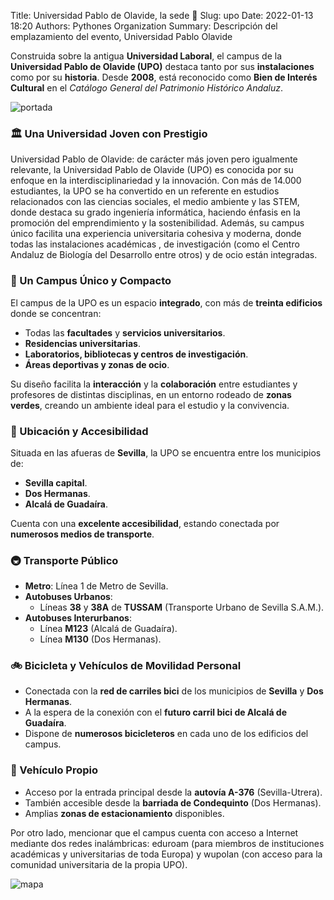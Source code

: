 Title: Universidad Pablo de Olavide, la sede 🏢
Slug: upo
Date: 2022-01-13 18:20
Authors: Pythones Organization
Summary: Descripción del emplazamiento del evento, Universidad Pablo Olavide

Construida sobre la antigua **Universidad Laboral**, el campus de la **Universidad Pablo de Olavide (UPO)** destaca tanto por sus **instalaciones** como por su **historia**. Desde **2008**, está reconocido como **Bien de Interés Cultural** en el *Catálogo General del Patrimonio Histórico Andaluz*.

![portada](https://www.upo.es/upo_opencms/export/sites/upo/Galerias/Imagenes/cabecera-la-upo.jpg?style=centerme)

### 🏛️ Una Universidad Joven con Prestigio

Universidad Pablo de Olavide: de carácter más joven pero igualmente relevante, la Universidad Pablo de Olavide (UPO) es conocida por su enfoque en la interdisciplinariedad y la innovación. Con más de 14.000 estudiantes, la UPO se ha convertido en un referente en estudios relacionados con las ciencias sociales, el medio ambiente y las STEM, donde destaca su grado ingeniería informática, haciendo énfasis en la promoción del emprendimiento y la sostenibilidad. Además, su campus único facilita una experiencia universitaria cohesiva y moderna, donde todas las instalaciones académicas , de investigación (como el Centro Andaluz de Biología del Desarrollo entre otros) y de ocio están integradas.


### 🏢 Un Campus Único y Compacto
El campus de la UPO es un espacio **integrado**, con más de **treinta edificios** donde se concentran:
- Todas las **facultades** y **servicios universitarios**.
- **Residencias universitarias**.
- **Laboratorios, bibliotecas y centros de investigación**.
- **Áreas deportivas y zonas de ocio**.

Su diseño facilita la **interacción** y la **colaboración** entre estudiantes y profesores de distintas disciplinas, en un entorno rodeado de **zonas verdes**, creando un ambiente ideal para el estudio y la convivencia.

### 📍 Ubicación y Accesibilidad
Situada en las afueras de **Sevilla**, la UPO se encuentra entre los municipios de:
- **Sevilla capital**.
- **Dos Hermanas**.
- **Alcalá de Guadaíra**.

Cuenta con una **excelente accesibilidad**, estando conectada por **numerosos medios de transporte**.

### 🚇 Transporte Público
- **Metro**: Línea 1 de Metro de Sevilla.
- **Autobuses Urbanos**:
  - Líneas **38** y **38A** de **TUSSAM** (Transporte Urbano de Sevilla S.A.M.).
- **Autobuses Interurbanos**:
  - Línea **M123** (Alcalá de Guadaíra).
  - Línea **M130** (Dos Hermanas).

### 🚲 Bicicleta y Vehículos de Movilidad Personal
- Conectada con la **red de carriles bici** de los municipios de **Sevilla** y **Dos Hermanas**.
- A la espera de la conexión con el **futuro carril bici de Alcalá de Guadaíra**.
- Dispone de **numerosos bicicleteros** en cada uno de los edificios del campus.

### 🚗 Vehículo Propio
- Acceso por la entrada principal desde la **autovía A-376** (Sevilla-Utrera).
- También accesible desde la **barriada de Condequinto** (Dos Hermanas).
- Amplias **zonas de estacionamiento** disponibles.

Por otro lado, mencionar que el campus cuenta con acceso a Internet mediante dos redes inalámbricas:  eduroam (para miembros de instituciones académicas y universitarias de toda Europa) y wupolan (con acceso para la comunidad universitaria de la propia UPO).


![mapa](https://www.upo.es/cms1/export/sites/upo/infraestructuras/planimetria/imagenes/Plano-General-del-Campus.jpg?style=centerme)
